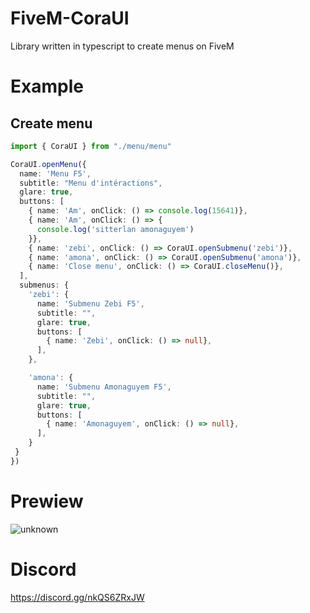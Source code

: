 # FiveM-CoraUI
Library written in typescript to create menus on FiveM

# Example 
## Create menu
```ts
import { CoraUI } from "./menu/menu"

CoraUI.openMenu({
  name: 'Menu F5',
  subtitle: "Menu d'intéractions",
  glare: true,
  buttons: [
    { name: 'Am', onClick: () => console.log(15641)},
    { name: 'Am', onClick: () => {
      console.log('sitterlan amonaguyem')
    }},
    { name: 'zebi', onClick: () => CoraUI.openSubmenu('zebi')},
    { name: 'amona', onClick: () => CoraUI.openSubmenu('amona')},
    { name: 'Close menu', onClick: () => CoraUI.closeMenu()},
  ],
  submenus: {
    'zebi': {
      name: 'Submenu Zebi F5',
      subtitle: "",
      glare: true, 
      buttons: [
        { name: 'Zebi', onClick: () => null},
      ],
    },

    'amona': {
      name: 'Submenu Amonaguyem F5',
      subtitle: "",
      glare: true, 
      buttons: [
        { name: 'Amonaguyem', onClick: () => null},
      ],
    }
 }
})
```
# Prewiew
![unknown](https://user-images.githubusercontent.com/56686012/117587277-58fbd880-b11d-11eb-919e-4f2814582e06.png)

# Discord 
https://discord.gg/nkQS6ZRxJW
